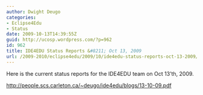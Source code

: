 ```yaml
---
author: Dwight Deugo
categories:
- Eclipse4Edu
- Status
date: 2009-10-13T14:39:55Z
guid: http://ucosp.wordpress.com/?p=962
id: 962
title: IDE4EDU Status Reports &#8211; Oct 13, 2009
url: /2009-2010/eclipse4edu/2009/10/ide4edu-status-reports-oct-13-2009/
---
```


Here is the current status reports for the IDE4EDU team on Oct 13&#8217;th, 2009.

<http://people.scs.carleton.ca/~deugo/ide4edu/blogs/13-10-09.pdf>